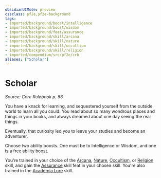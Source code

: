 ```yaml
---
obsidianUIMode: preview
cssclass: pf2e,pf2e-background
tags:
- imported/background/boost/intelligence
- imported/background/boost/wisdom
- imported/background/feat/assurance
- imported/background/skill/arcana
- imported/background/skill/nature
- imported/background/skill/occultism
- imported/background/skill/religion
- imported/compendium/src/pf2e/crb
aliases: ["Scholar"]
---
```

# Scholar
*Source: Core Rulebook p. 63*  

You have a knack for learning, and sequestered yourself from the outside world to learn all you could. You read about so many wondrous places and things in your books, and always dreamed about one day seeing the real things.

Eventually, that curiosity led you to leave your studies and become an adventurer.

Choose two ability boosts. One must be to Intelligence or Wisdom, and one is a free ability boost.

You're trained in your choice of the [Arcana](../../skills.md#Arcana), [Nature](../../skills.md#Nature), [Occultism](../../skills.md#Occultism), or [Religion](../../skills.md#Religion) skill, and gain the [Assurance](../../feats/assurance.md) skill feat in your chosen skill. You're also trained in the [Academia Lore](../../skills.md#Lore) skill.